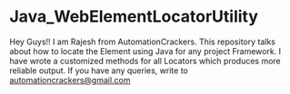 # Java_WebElementLocatorUtility
Hey Guys!! I am Rajesh from AutomationCrackers. This repository talks about how to locate the Element using Java for any project Framework. I have wrote a customized methods for all Locators which produces more reliable output. If you have any queries, write to automationcrackers@gmail.com
